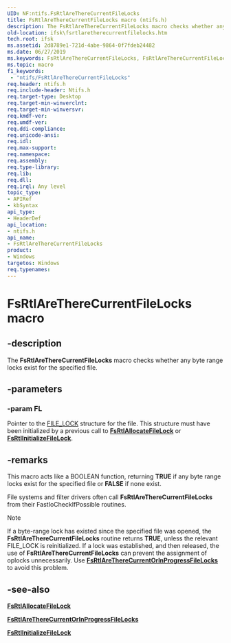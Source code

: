 ```yaml
---
UID: NF:ntifs.FsRtlAreThereCurrentFileLocks
title: FsRtlAreThereCurrentFileLocks macro (ntifs.h)
description: The FsRtlAreThereCurrentFileLocks macro checks whether any byte range locks exist for the specified file.
old-location: ifsk\fsrtlaretherecurrentfilelocks.htm
tech.root: ifsk
ms.assetid: 2d8789e1-721d-4abe-9864-0f7fdeb24482
ms.date: 06/27/2019
ms.keywords: FsRtlAreThereCurrentFileLocks, FsRtlAreThereCurrentFileLocks function [Installable File System Drivers], fsrtlref_c3102eee-b523-418a-8977-a875e0eb76b7.xml, ifsk.fsrtlaretherecurrentfilelocks, ntifs/FsRtlAreThereCurrentFileLocks
ms.topic: macro
f1_keywords:
 - "ntifs/FsRtlAreThereCurrentFileLocks"
req.header: ntifs.h
req.include-header: Ntifs.h
req.target-type: Desktop
req.target-min-winverclnt: 
req.target-min-winversvr: 
req.kmdf-ver: 
req.umdf-ver: 
req.ddi-compliance: 
req.unicode-ansi: 
req.idl: 
req.max-support: 
req.namespace: 
req.assembly: 
req.type-library: 
req.lib: 
req.dll: 
req.irql: Any level
topic_type:
- APIRef
- kbSyntax
api_type:
- HeaderDef
api_location:
- ntifs.h
api_name:
- FsRtlAreThereCurrentFileLocks
product:
- Windows
targetos: Windows
req.typenames: 
---
```


# FsRtlAreThereCurrentFileLocks macro

## -description

The **FsRtlAreThereCurrentFileLocks** macro checks whether any byte range locks exist for the specified file.

## -parameters

### -param FL

Pointer to the [FILE_LOCK](https://docs.microsoft.com/windows-hardware/drivers/ifs/file-lock) structure for the file. This structure must have been initialized by a previous call to [**FsRtlAllocateFileLock**](https://docs.microsoft.com/windows-hardware/drivers/ddi/ntifs/nf-ntifs-_fsrtl_advanced_fcb_header-fsrtlallocatefilelock) or [**FsRtlInitializeFileLock**](https://docs.microsoft.com/windows-hardware/drivers/ddi/ntifs/nf-ntifs-_fsrtl_advanced_fcb_header-fsrtlinitializefilelock).

## -remarks

This macro acts like a BOOLEAN function, returning **TRUE** if any byte range locks exist for the specified file or **FALSE** if none exist.

File systems and filter drivers often call **FsRtlAreThereCurrentFileLocks** from their FastIoCheckIfPossible routines.

> [!NOTE]
> If a byte-range lock has existed since the specified file was opened, the **FsRtlAreThereCurrentFileLocks** routine returns **TRUE**,  unless the relevant FILE_LOCK is reinitialized. If a lock was established, and then released, the use of **FsRtlAreThereCurrentFileLocks**  can prevent the assignment of oplocks unnecessarily. Use [**FsRtlAreThereCurrentOrInProgressFileLocks**](https://docs.microsoft.com/windows-hardware/drivers/ddi/ntifs/nf-ntifs-_fsrtl_advanced_fcb_header-fsrtlaretherecurrentorinprogressfilelocks) to avoid this problem.

## -see-also

[**FsRtlAllocateFileLock**](https://docs.microsoft.com/windows-hardware/drivers/ddi/ntifs/nf-ntifs-_fsrtl_advanced_fcb_header-fsrtlallocatefilelock)

[**FsRtlAreThereCurrentOrInProgressFileLocks**](https://docs.microsoft.com/windows-hardware/drivers/ddi/ntifs/nf-ntifs-_fsrtl_advanced_fcb_header-fsrtlaretherecurrentorinprogressfilelocks)

[**FsRtlInitializeFileLock**](https://docs.microsoft.com/windows-hardware/drivers/ddi/ntifs/nf-ntifs-_fsrtl_advanced_fcb_header-fsrtlinitializefilelock)
